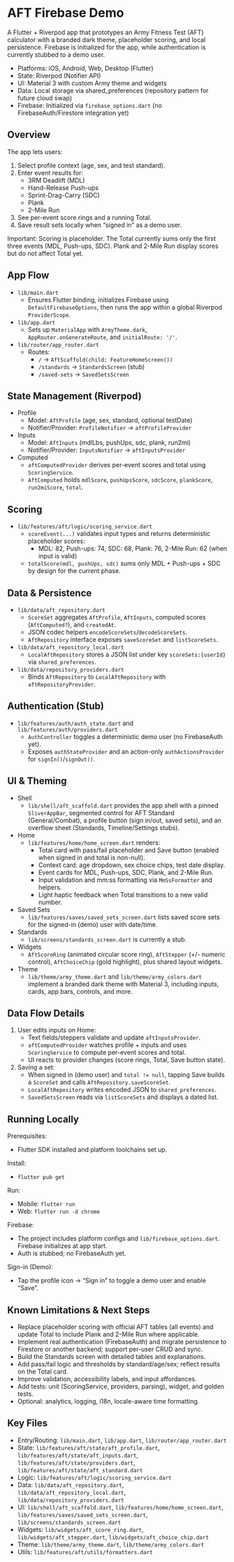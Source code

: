 # AFT Firebase Demo

A Flutter + Riverpod app that prototypes an Army Fitness Test (AFT) calculator with a branded dark theme, placeholder scoring, and local persistence. Firebase is initialized for the app, while authentication is currently stubbed to a demo user.

- Platforms: iOS, Android, Web, Desktop (Flutter)
- State: Riverpod (Notifier API)
- UI: Material 3 with custom Army theme and widgets
- Data: Local storage via shared_preferences (repository pattern for future cloud swap)
- Firebase: Initialized via `firebase_options.dart` (no FirebaseAuth/Firestore integration yet)

## Overview

The app lets users:
1. Select profile context (age, sex, and test standard).
2. Enter event results for:
   - 3RM Deadlift (MDL)
   - Hand-Release Push-ups
   - Sprint-Drag-Carry (SDC)
   - Plank
   - 2-Mile Run
3. See per-event score rings and a running Total.
4. Save result sets locally when “signed in” as a demo user.

Important: Scoring is placeholder. The Total currently sums only the first three events (MDL, Push-ups, SDC). Plank and 2-Mile Run display scores but do not affect Total yet.

## App Flow

- `lib/main.dart`
  - Ensures Flutter binding, initializes Firebase using `DefaultFirebaseOptions`, then runs the app within a global Riverpod `ProviderScope`.
- `lib/app.dart`
  - Sets up `MaterialApp` with `ArmyTheme.dark`, `AppRouter.onGenerateRoute`, and `initialRoute: '/'`.
- `lib/router/app_router.dart`
  - Routes:
    - `/` → `AftScaffold(child: FeatureHomeScreen())`
    - `/standards` → `StandardsScreen` (stub)
    - `/saved-sets` → `SavedSetsScreen`

## State Management (Riverpod)

- Profile
  - Model: `AftProfile` (age, sex, standard, optional testDate)
  - Notifier/Provider: `ProfileNotifier` → `aftProfileProvider`
- Inputs
  - Model: `AftInputs` (mdlLbs, pushUps, sdc, plank, run2mi)
  - Notifier/Provider: `InputsNotifier` → `aftInputsProvider`
- Computed
  - `aftComputedProvider` derives per-event scores and total using `ScoringService`.
  - `AftComputed` holds `mdlScore`, `pushUpsScore`, `sdcScore`, `plankScore`, `run2miScore`, `total`.

## Scoring

- `lib/features/aft/logic/scoring_service.dart`
  - `scoreEvent(...)` validates input types and returns deterministic placeholder scores:
    - MDL: 82, Push-ups: 74, SDC: 68, Plank: 76, 2-Mile Run: 62 (when input is valid)
  - `totalScore(mdl, pushUps, sdc)` sums only MDL + Push-ups + SDC by design for the current phase.

## Data & Persistence

- `lib/data/aft_repository.dart`
  - `ScoreSet` aggregates `AftProfile`, `AftInputs`, computed scores (`AftComputed?`), and `createdAt`.
  - JSON codec helpers `encodeScoreSets`/`decodeScoreSets`.
  - `AftRepository` interface exposes `saveScoreSet` and `listScoreSets`.
- `lib/data/aft_repository_local.dart`
  - `LocalAftRepository` stores a JSON list under key `scoreSets:{userId}` via `shared_preferences`.
- `lib/data/repository_providers.dart`
  - Binds `AftRepository` to `LocalAftRepository` with `aftRepositoryProvider`.

## Authentication (Stub)

- `lib/features/auth/auth_state.dart` and `lib/features/auth/providers.dart`
  - `AuthController` toggles a deterministic demo user (no FirebaseAuth yet).
  - Exposes `authStateProvider` and an action-only `authActionsProvider` for `signIn()`/`signOut()`.

## UI & Theming

- Shell
  - `lib/shell/aft_scaffold.dart` provides the app shell with a pinned `SliverAppBar`, segmented control for AFT Standard (General/Combat), a profile button (sign in/out, saved sets), and an overflow sheet (Standards, Timeline/Settings stubs).
- Home
  - `lib/features/home/home_screen.dart` renders:
    - Total card with pass/fail placeholder and Save button (enabled when signed in and total is non-null).
    - Context card: age dropdown, sex choice chips, test date display.
    - Event cards for MDL, Push-ups, SDC, Plank, and 2-Mile Run.
    - Input validation and mm:ss formatting via `MmSsFormatter` and helpers.
    - Light haptic feedback when Total transitions to a new valid number.
- Saved Sets
  - `lib/features/saves/saved_sets_screen.dart` lists saved score sets for the signed-in (demo) user with date/time.
- Standards
  - `lib/screens/standards_screen.dart` is currently a stub.
- Widgets
  - `AftScoreRing` (animated circular score ring), `AftStepper` (+/- numeric control), `AftChoiceChip` (gold highlight), plus shared layout widgets.
- Theme
  - `lib/theme/army_theme.dart` and `lib/theme/army_colors.dart` implement a branded dark theme with Material 3, including inputs, cards, app bars, controls, and more.

## Data Flow Details

1. User edits inputs on Home:
   - Text fields/steppers validate and update `aftInputsProvider`.
   - `aftComputedProvider` watches profile + inputs and uses `ScoringService` to compute per-event scores and total.
   - UI reacts to provider changes (score rings, Total, Save button state).
2. Saving a set:
   - When signed in (demo user) and `total != null`, tapping Save builds a `ScoreSet` and calls `AftRepository.saveScoreSet`.
   - `LocalAftRepository` writes encoded JSON to `shared_preferences`.
   - `SavedSetsScreen` reads via `listScoreSets` and displays a dated list.

## Running Locally

Prerequisites:
- Flutter SDK installed and platform toolchains set up.

Install:
- `flutter pub get`

Run:
- Mobile: `flutter run`
- Web: `flutter run -d chrome`

Firebase:
- The project includes platform configs and `lib/firebase_options.dart`. Firebase initializes at app start.
- Auth is stubbed; no FirebaseAuth yet.

Sign-in (Demo):
- Tap the profile icon → “Sign in” to toggle a demo user and enable “Save”.

## Known Limitations & Next Steps

- Replace placeholder scoring with official AFT tables (all events) and update Total to include Plank and 2-Mile Run where applicable.
- Implement real authentication (FirebaseAuth) and migrate persistence to Firestore or another backend; support per-user CRUD and sync.
- Build the Standards screen with detailed tables and explanations.
- Add pass/fail logic and thresholds by standard/age/sex; reflect results on the Total card.
- Improve validation, accessibility labels, and input affordances.
- Add tests: unit (ScoringService, providers, parsing), widget, and golden tests.
- Optional: analytics, logging, i18n, locale-aware time formatting.

## Key Files

- Entry/Routing: `lib/main.dart`, `lib/app.dart`, `lib/router/app_router.dart`
- State: `lib/features/aft/state/aft_profile.dart`, `lib/features/aft/state/aft_inputs.dart`, `lib/features/aft/state/providers.dart`, `lib/features/aft/state/aft_standard.dart`
- Logic: `lib/features/aft/logic/scoring_service.dart`
- Data: `lib/data/aft_repository.dart`, `lib/data/aft_repository_local.dart`, `lib/data/repository_providers.dart`
- UI: `lib/shell/aft_scaffold.dart`, `lib/features/home/home_screen.dart`, `lib/features/saves/saved_sets_screen.dart`, `lib/screens/standards_screen.dart`
- Widgets: `lib/widgets/aft_score_ring.dart`, `lib/widgets/aft_stepper.dart`, `lib/widgets/aft_choice_chip.dart`
- Theme: `lib/theme/army_theme.dart`, `lib/theme/army_colors.dart`
- Utils: `lib/features/aft/utils/formatters.dart`
